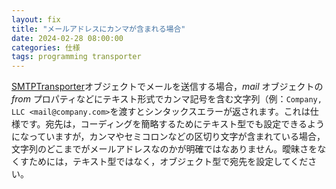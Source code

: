 ```yaml
---
layout: fix
title: "メールアドレスにカンマが含まれる場合"
date: 2024-02-28 08:00:00
categories: 仕様
tags: programming transporter
---
```


[SMTPTransporter](https://developer.4d.com/docs/ja/API/SMTPTransporterClass/)オブジェクトでメールを送信する場合，*mail* オブジェクトの *from* プロパティなどにテキスト形式でカンマ記号を含む文字列（例：`Company, LLC <mail@company.com>`を渡すとシンタックスエラーが返されます。これは仕様です。宛先は，コーディングを簡略するためにテキスト型でも設定できるようになっていますが，カンマやセミコロンなどの区切り文字が含まれている場合，文字列のどこまでがメールアドレスなのかが明確ではなありません。曖昧さをなくすためには，テキスト型ではなく，オブジェクト型で宛先を設定してください。